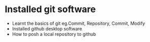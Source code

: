 # Installed git software
* Learnt the basics of git eg.Commit, Repository, Commit, Modify
* Installed github desktop software
* How to posh a local repository to github
